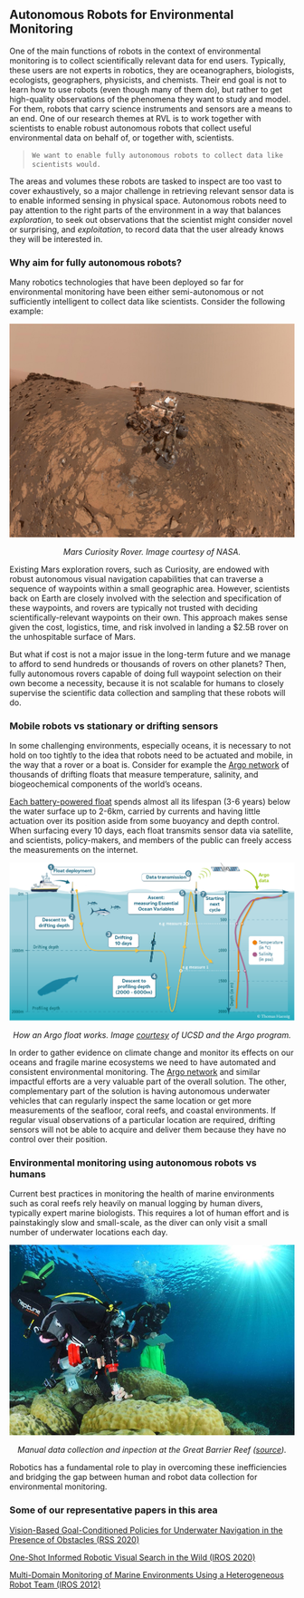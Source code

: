 
## **Autonomous Robots for Environmental Monitoring**

One of the main functions of robots in the context of environmental monitoring
is to collect scientifically relevant data for end users. Typically, these users are not
experts in robotics, they are oceanographers, biologists, ecologists, geographers, physicists,
and chemists. Their end goal is not to learn how to use robots (even though many of them do),
but rather to get high-quality observations of the phenomena they want to study and model. For
them, robots that carry science instruments and sensors are a means to an end. One of our research
themes at RVL is to work together with scientists to enable robust autonomous robots that
collect useful environmental data on behalf of, or together with, scientists.

>
>
> ```
> We want to enable fully autonomous robots to collect data like scientists would.
> ```
>
The areas and volumes these robots are tasked to inspect are too vast to cover exhaustively, so
a major challenge in retrieving relevant sensor data is to enable informed sensing in physical space.
Autonomous robots need to pay attention to the right parts of the environment in a way that
balances *exploration*, to seek out observations that the scientist might consider novel or surprising,
and *exploitation*, to record data that the user already knows they will be interested in.

### **Why aim for fully autonomous robots?**

Many robotics technologies that have been deployed so far
for environmental monitoring have been either semi-autonomous or not sufficiently intelligent
to collect data like scientists. Consider the following example:


<!-- Not including the image this way because md can't center it
![Mars Curiosity rover](assets/project-assets/images/curiosity.jpg)
-->

<div>
  <p align="center">
  <img src="assets/project-assets/images/curiosity.jpg"  alt="method diag"/>
  </p>
</div>
<div>
    <p align="center">
        <em>Mars Curiosity Rover. Image courtesy of NASA.</em>
    </p>
</div>

Existing Mars exploration rovers, such as Curiosity, are endowed with robust autonomous
visual navigation capabilities that can traverse a sequence of waypoints within a
small geographic area. However, scientists back on Earth are closely involved
with the selection and specification of these waypoints, and rovers are typically
not trusted with deciding scientifically-relevant waypoints on their own. This approach
makes sense given the cost, logistics, time, and risk involved in landing a $2.5B rover
on the unhospitable surface of Mars.

But what if cost is not a major issue in the long-term future and we manage to afford to send
hundreds or thousands of rovers on other planets? Then, fully autonomous rovers capable of
doing full waypoint selection on their own become a necessity, because it is not scalable for
humans to closely supervise the scientific data collection and sampling that these robots will do.


### **Mobile robots vs stationary or drifting sensors**

In some challenging environments, especially oceans, it is necessary to not hold on too tightly to the idea that robots need to be actuated
and mobile, in the way that a rover or a boat is. Consider for example the [Argo network](https://argo.ucsd.edu/)
of thousands of drifting floats that measure temperature, salinity, and biogeochemical components of the
world’s oceans.

[Each battery-powered float](https://argo.ucsd.edu/how-do-floats-work/) spends almost all its lifespan (3-6 years) below the water surface up to 2-6km,
carried by currents and having little actuation over its position aside from some buoyancy and depth control.
When surfacing every 10 days, each float transmits sensor data via satellite, and scientists, policy-makers,
and members of the public can freely access the measurements on the internet.

<div>
  <p align="center">
  <img src="assets/project-assets/images/argo.png"  alt="method diag"/>
  </p>
</div>
<div>
    <p align="center">
        <em>How an Argo float works. Image <a href="https://argo.ucsd.edu/wp-content/uploads/sites/361/2020/06/float_cycle_1.png">courtesy</a> of UCSD and the Argo program.</em>
    </p>
</div>

In order to gather evidence on climate change and monitor its effects on our oceans and fragile marine ecosystems
we need to have automated and consistent environmental monitoring. The [Argo network](https://argo.ucsd.edu/) and
similar impactful efforts are a very valuable part of the overall solution. The other, complementary part of the
solution is having autonomous underwater vehicles that can regularly inspect the same location or get more measurements
of the seafloor, coral reefs, and coastal environments. If regular visual observations of a particular location are
required, drifting sensors will not be able to acquire and deliver them because they have no control over their position.


### **Environmental monitoring using autonomous robots vs humans**

Current best practices in monitoring the health of marine environments such as coral reefs rely heavily on manual logging by
human divers, typically expert marine biologists. This requires a lot of human effort and is painstakingly slow and small-scale, as the diver
can only visit a small number of underwater locations each day.

<div>
  <p align="center">
  <img src="assets/project-assets/images/great_barrier_reef.jpg"  alt="method diag"/>
  </p>
</div>
<div>
    <p align="center">
        <em>Manual data collection and inpection at the Great Barrier Reef (<a href="https://www.abc.net.au/news/image/9001768-3x2-940x627.jpg">source</a>).</em>
    </p>
</div>

Robotics has a fundamental role to play in overcoming these inefficiencies and bridging the gap between human and
robot data collection for environmental monitoring. 

### **Some of our representative papers in this area**

[Vision-Based Goal-Conditioned Policies for Underwater Navigation in the Presence of Obstacles (RSS 2020)](http://www.roboticsproceedings.org/rss16/p048.html)

[One-Shot Informed Robotic Visual Search in the Wild (IROS 2020)](https://arxiv.org/abs/2003.10010)

[Multi-Domain Monitoring of Marine Environments Using a Heterogeneous Robot Team (IROS 2012)](/rvl/assets/pdf/iros2012_multirobot_env_monitoring.pdf)

